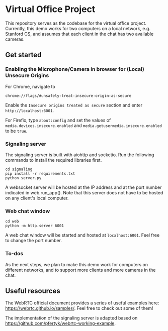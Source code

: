 # Virtual Office Project

This repository serves as the codebase for the virtual office project. Currently, this demo works for two computers on a local network, e.g. Stanford CS, and assumes that each client in the chat has two available cameras.

## Get started

### Enabling the Microphone/Camera in browser for (Local) Unsecure Origins 

For Chrome, navigate to

```
chrome://flags/#unsafely-treat-insecure-origin-as-secure
```

Enable the `Insecure origins treated as secure` section and enter `http://localhost:6001`.

For Firefix, type `about:config` and set the values of `media.devices.insecure.enabled` and `media.getusermedia.insecure.enabled` to be `true`.

### Signaling server

The signaling server is built with aiohttp and socketio. Run the following commands to install the required libraries first.

```
cd signaling
pip install -r requirements.txt
python server.py
```

A websocket server will be hosted at the IP address and at the port number indicated in web.run_app(). Note that this server does not have to be hosted on any client's local computer.

### Web chat window

```
cd web
python -m http.server 6001
```

A web chat window will be started and hosted at `localhost:6001`. Feel free to change the port number.

### To-dos

As the next steps, we plan to make this demo work for computers on different networks, and to support more clients and more cameras in the chat.

## Useful resources

The WebRTC official document provides a series of useful examples here: https://webrtc.github.io/samples/. Feel free to check out some of them!

The implementation of the signaling server is adapted based on https://github.com/pfertyk/webrtc-working-example.
